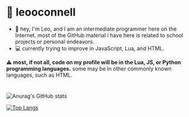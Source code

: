 # 🌆 leooconnell

- 👋 hey, I'm Leo, and I am an intermediate programmer here on the Internet. most of the GitHub material i have here is related to school projects or personal endeavors.
- 💻 currently trying to improve in JavaScript, Lua, and HTML.

⚠️ **most, if not all, code on my profile will be in the Lua, JS, or Python programming languages.** some may be in other commonly known languages, such as HTML.

#

![Anurag's GitHub stats](https://github-readme-stats.vercel.app/api?username=leooconnell&show_icons=true&count_private=true&theme=cobalt)

[![Top Langs](https://github-readme-stats.vercel.app/api/top-langs/?username=leooconnell&theme=cobalt)](https://github.com/anuraghazra/github-readme-stats)
